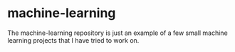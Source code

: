 # machine-learning

The machine-learning repository is just an example of a few small machine learning projects that I have tried to work on. 
